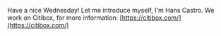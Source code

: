 Have a nice Wednesday! Let me introduce myself, I'm Hans Castro. We work on Citibox, for more information: [https://citibox.com/](https://citibox.com/)
